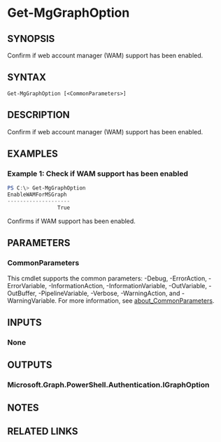 ﻿---
external help file: Microsoft.Graph.Authentication.dll-Help.xml
Module Name: Microsoft.Graph.Authentication
online version: https://learn.microsoft.com/en-us/powershell/module/microsoft.graph.authentication/get-mgenvironment
schema: 2.0.0
---

# Get-MgGraphOption

## SYNOPSIS
Confirm if web account manager (WAM) support has been enabled.

## SYNTAX

```
Get-MgGraphOption [<CommonParameters>]
```

## DESCRIPTION
Confirm if web account manager (WAM) support has been enabled.

## EXAMPLES

### Example 1: Check if WAM support has been enabled
```powershell
PS C:\> Get-MgGraphOption
EnableWAMForMSGraph 
--------------------
                True
```

Confirms if WAM support has been enabled.

## PARAMETERS

### CommonParameters
This cmdlet supports the common parameters: -Debug, -ErrorAction, -ErrorVariable, -InformationAction, -InformationVariable, -OutVariable, -OutBuffer, -PipelineVariable, -Verbose, -WarningAction, and -WarningVariable. For more information, see [about_CommonParameters](http://go.microsoft.com/fwlink/?LinkID=113216).

## INPUTS

### None

## OUTPUTS

### Microsoft.Graph.PowerShell.Authentication.IGraphOption

## NOTES

## RELATED LINKS

